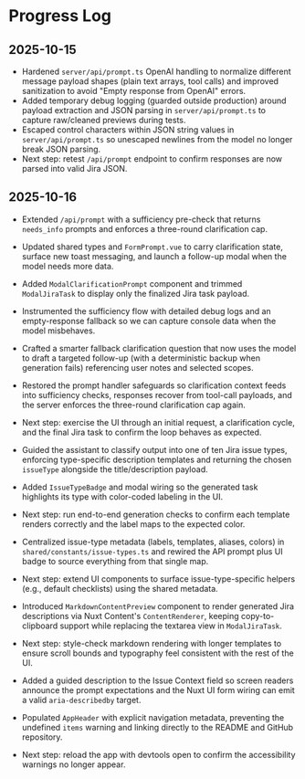 # Progress Log

## 2025-10-15

- Hardened `server/api/prompt.ts` OpenAI handling to normalize different message payload shapes (plain text arrays, tool calls) and improved sanitization to avoid "Empty response from OpenAI" errors.
- Added temporary debug logging (guarded outside production) around payload extraction and JSON parsing in `server/api/prompt.ts` to capture raw/cleaned previews during tests.
- Escaped control characters within JSON string values in `server/api/prompt.ts` so unescaped newlines from the model no longer break JSON parsing.
- Next step: retest `/api/prompt` endpoint to confirm responses are now parsed into valid Jira JSON.

## 2025-10-16

- Extended `/api/prompt` with a sufficiency pre-check that returns `needs_info` prompts and enforces a three-round clarification cap.
- Updated shared types and `FormPrompt.vue` to carry clarification state, surface new toast messaging, and launch a follow-up modal when the model needs more data.
- Added `ModalClarificationPrompt` component and trimmed `ModalJiraTask` to display only the finalized Jira task payload.
- Instrumented the sufficiency flow with detailed debug logs and an empty-response fallback so we can capture console data when the model misbehaves.
- Crafted a smarter fallback clarification question that now uses the model to draft a targeted follow-up (with a deterministic backup when generation fails) referencing user notes and selected scopes.
- Restored the prompt handler safeguards so clarification context feeds into sufficiency checks, responses recover from tool-call payloads, and the server enforces the three-round clarification cap again.
- Next step: exercise the UI through an initial request, a clarification cycle, and the final Jira task to confirm the loop behaves as expected.

- Guided the assistant to classify output into one of ten Jira issue types, enforcing type-specific description templates and returning the chosen `issueType` alongside the title/description payload.
- Added `IssueTypeBadge` and modal wiring so the generated task highlights its type with color-coded labeling in the UI.
- Next step: run end-to-end generation checks to confirm each template renders correctly and the label maps to the expected color.

- Centralized issue-type metadata (labels, templates, aliases, colors) in `shared/constants/issue-types.ts` and rewired the API prompt plus UI badge to source everything from that single map.
- Next step: extend UI components to surface issue-type-specific helpers (e.g., default checklists) using the shared metadata.

- Introduced `MarkdownContentPreview` component to render generated Jira descriptions via Nuxt Content's `ContentRenderer`, keeping copy-to-clipboard support while replacing the textarea view in `ModalJiraTask`.
- Next step: style-check markdown rendering with longer templates to ensure scroll bounds and typography feel consistent with the rest of the UI.

- Added a guided description to the Issue Context field so screen readers announce the prompt expectations and the Nuxt UI form wiring can emit a valid `aria-describedby` target.
- Populated `AppHeader` with explicit navigation metadata, preventing the undefined `items` warning and linking directly to the README and GitHub repository.
- Next step: reload the app with devtools open to confirm the accessibility warnings no longer appear.

```

